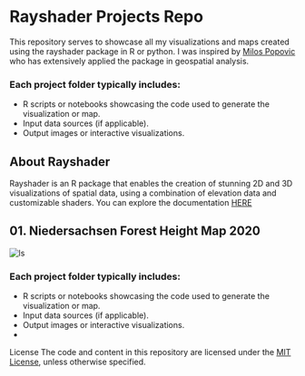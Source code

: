  # Rayshader Projects Repo 
This repository serves to showcase all my visualizations and maps created using the rayshader package in R or python. I was inspired by [Milos Popovic](https://github.com/milos-agathon) who has extensively applied the package in geospatial analysis. 
 ### Each project folder typically includes: 

* R scripts or notebooks showcasing the code used to generate the visualization or map.
* Input data sources (if applicable).
* Output images or interactive visualizations.
## About Rayshader
Rayshader is an R package that enables the creation of stunning 2D and 3D visualizations of spatial data, using a combination of elevation data and customizable shaders. You can explore the documentation [HERE](https://www.rayshader.com/)
 
## 01. Niedersachsen Forest Height Map 2020
![ls](https://github.com/BoineeloMoyo/Rayshader_Projects/blob/main/lower_saxony/niedersachsen-forest-height-2020.png)

### Each project folder typically includes: 

* R scripts or notebooks showcasing the code used to generate the visualization or map.
* Input data sources (if applicable). 
* Output images or interactive visualizations.
* 
License
The code and content in this repository are licensed under the [MIT License](https://github.com/BoineeloMoyo/Rayshader_Projects/blob/main/LICENSE), unless otherwise specified. 
